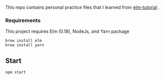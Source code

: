 This repo contains personal practice files that I learned from [elm-tutorial](https://www.elm-tutorial.org/en/) .

### Requirements

This project requires Elm (0.18), NodeJs, and Yarn package

```shell
brew install elm
brew install yarn
```



## Start

```
npm start
```

